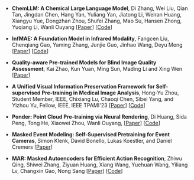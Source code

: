 
### 

* **ChemLLM: A Chemical Large Language Model**, Di Zhang, Wei Liu, Qian Tan, Jingdan Chen, Hang Yan, Yuliang Yan, Jiatong Li, Weiran Huang, Xiangyu Yue, Dongzhan Zhou, Shufei Zhang, Mao Su, Hansen Zhong, Yuqiang Li, Wanli Ouyang
  [[Paper](https://arxiv.org/abs/2402.06852)]
  [[Code](https://huggingface.co/AI4Chem/ChemLLM-7B-Chat)] 

* **InfMAE: A Foundation Model in Infrared Modality**, Fangcen Liu, Chenqiang Gao, Yaming Zhang, Junjie Guo, Jinhao Wang, Deyu Meng
  [[Paper](https://arxiv.org/abs/2402.00407)]
  [[Code](https://github.com/liufangcen/InfMAE)] 

* **Quality-aware Pre-trained Models for Blind Image Quality Assessment**, Kai Zhao, Kun Yuan, Ming Sun, Mading Li and Xing Wen 
[[Paper](https://arxiv.org/pdf/2303.00521.pdf)]

* **A Unified Visual Information Preservation Framework for Self-supervised Pre-training in Medical Image Analysis**, Hong-Yu Zhou, Student Member, IEEE, Chixiang Lu, Chaoqi Chen, Sibei Yang, and Yizhou Yu, Fellow, IEEE, IEEE TPAMI'23
[[Paper](https://arxiv.org/pdf/2301.00772.pdf)] 
[[Code](https://github.com/RL4M/PCRLv2)]

* **Ponder: Point Cloud Pre-training via Neural Rendering**, Di Huang, Sida Peng, Tong He, Xiaowei Zhou, Wanli Ouyang, 
[[Paper](https://arxiv.org/pdf/2301.00157.pdf)]
[[Code](https://dihuangdh.github.io/ponder/)]

* **Masked Event Modeling: Self-Supervised Pretraining for Event Cameras**, Simon Klenk, David Bonello, Lukas Koestler, and Daniel Cremers 
[[Paper](https://arxiv.org/pdf/2212.10368.pdf)]

* **MAR: Masked Autoencoders for Efficient Action Recognition**, Zhiwu Qing, Shiwei Zhang, Ziyuan Huang, Xiang Wang, Yuehuan Wang, Yiliang Lv, Changxin Gao, Nong Sang 
[[Paper](https://arxiv.org/pdf/2207.11660.pdf)] 
[[Code](https://github.com/alibaba-mmai-research/Masked-Action-Recognition)] 



